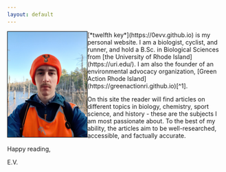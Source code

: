 ```yaml
---
layout: default
---
```

<img src="/assets/profile.jpg" alt="The author" width="185" align="left" style="border:1px solid black"/>
[*twelfth key*](https://0evv.github.io) is my personal website. I am a biologist, cyclist, and runner, and hold a B.Sc. in Biological Sciences from [the University of Rhode Island](https://uri.edu/). I am also the founder of an environmental advocacy organization, [Green Action Rhode Island](https://greenactionri.github.io)[^1].

On this site the reader will find articles on different topics in biology, chemistry, sport science, and history - these are the subjects I am most passionate about. To the best of my ability, the articles aim to be well-researched, accessible, and factually accurate.

Happy reading,

E.V.




[^1]: As of 14 April 2020, the site is under construction and has been temporarily taken offline. We anticipate a launch of the site shortly.

